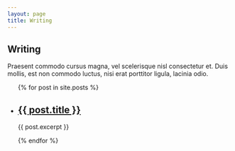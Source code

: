 ```yaml
---
layout: page
title: Writing
---
```


<section class="page">
  <h2>Writing</h2>
  <p class="page-intro">Praesent commodo cursus magna, vel scelerisque nisl consectetur et. Duis mollis, est non commodo luctus, nisi erat porttitor ligula, lacinia odio.</p>

  <ul class="post-index">
    {% for post in site.posts %}
      <li>
        <h2><a href="{{ post.url }}">{{ post.title }}</a></h2>
        <p>{{ post.excerpt }}</p>
      </li>
    {% endfor %}
  </ul>

</section>
